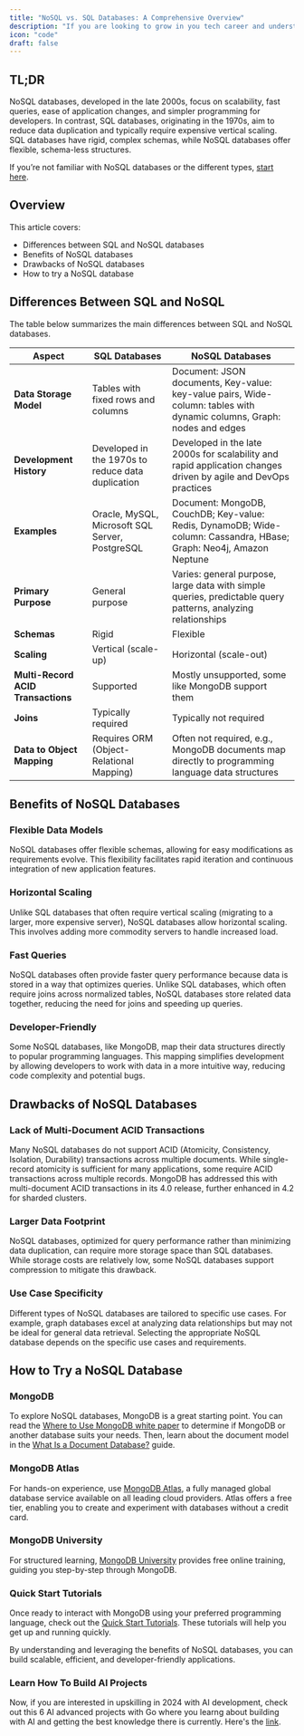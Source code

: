 ```yaml
---
title: "NoSQL vs. SQL Databases: A Comprehensive Overview"
description: "If you are looking to grow in you tech career and understand system design indepth, this guide is for you."
icon: "code"
draft: false
---
```


## TL;DR

NoSQL databases, developed in the late 2000s, focus on scalability, fast queries, ease of application changes, and simpler programming for developers. In contrast, SQL databases, originating in the 1970s, aim to reduce data duplication and typically require expensive vertical scaling. SQL databases have rigid, complex schemas, while NoSQL databases offer flexible, schema-less structures.

If you’re not familiar with NoSQL databases or the different types, [start here](#).

## Overview

This article covers:
- Differences between SQL and NoSQL databases
- Benefits of NoSQL databases
- Drawbacks of NoSQL databases
- How to try a NoSQL database

## Differences Between SQL and NoSQL

The table below summarizes the main differences between SQL and NoSQL databases.

| **Aspect**           | **SQL Databases**                                       | **NoSQL Databases**                                                   |
|----------------------|---------------------------------------------------------|----------------------------------------------------------------------|
| **Data Storage Model** | Tables with fixed rows and columns                      | Document: JSON documents, Key-value: key-value pairs, Wide-column: tables with dynamic columns, Graph: nodes and edges |
| **Development History** | Developed in the 1970s to reduce data duplication       | Developed in the late 2000s for scalability and rapid application changes driven by agile and DevOps practices |
| **Examples**         | Oracle, MySQL, Microsoft SQL Server, PostgreSQL         | Document: MongoDB, CouchDB; Key-value: Redis, DynamoDB; Wide-column: Cassandra, HBase; Graph: Neo4j, Amazon Neptune |
| **Primary Purpose**  | General purpose                                         | Varies: general purpose, large data with simple queries, predictable query patterns, analyzing relationships |
| **Schemas**          | Rigid                                                   | Flexible                                                            |
| **Scaling**          | Vertical (scale-up)                                     | Horizontal (scale-out)                                               |
| **Multi-Record ACID Transactions** | Supported                                               | Mostly unsupported, some like MongoDB support them                 |
| **Joins**            | Typically required                                      | Typically not required                                               |
| **Data to Object Mapping** | Requires ORM (Object-Relational Mapping)                   | Often not required, e.g., MongoDB documents map directly to programming language data structures |

## Benefits of NoSQL Databases

### Flexible Data Models

NoSQL databases offer flexible schemas, allowing for easy modifications as requirements evolve. This flexibility facilitates rapid iteration and continuous integration of new application features.

### Horizontal Scaling

Unlike SQL databases that often require vertical scaling (migrating to a larger, more expensive server), NoSQL databases allow horizontal scaling. This involves adding more commodity servers to handle increased load.

### Fast Queries

NoSQL databases often provide faster query performance because data is stored in a way that optimizes queries. Unlike SQL databases, which often require joins across normalized tables, NoSQL databases store related data together, reducing the need for joins and speeding up queries.

### Developer-Friendly

Some NoSQL databases, like MongoDB, map their data structures directly to popular programming languages. This mapping simplifies development by allowing developers to work with data in a more intuitive way, reducing code complexity and potential bugs.

## Drawbacks of NoSQL Databases

### Lack of Multi-Document ACID Transactions

Many NoSQL databases do not support ACID (Atomicity, Consistency, Isolation, Durability) transactions across multiple documents. While single-record atomicity is sufficient for many applications, some require ACID transactions across multiple records. MongoDB has addressed this with multi-document ACID transactions in its 4.0 release, further enhanced in 4.2 for sharded clusters.

### Larger Data Footprint

NoSQL databases, optimized for query performance rather than minimizing data duplication, can require more storage space than SQL databases. While storage costs are relatively low, some NoSQL databases support compression to mitigate this drawback.

### Use Case Specificity

Different types of NoSQL databases are tailored to specific use cases. For example, graph databases excel at analyzing data relationships but may not be ideal for general data retrieval. Selecting the appropriate NoSQL database depends on the specific use cases and requirements.

## How to Try a NoSQL Database

### MongoDB

To explore NoSQL databases, MongoDB is a great starting point. You can read the [Where to Use MongoDB white paper](https://www.mongodb.com/white-papers) to determine if MongoDB or another database suits your needs. Then, learn about the document model in the [What Is a Document Database?](https://www.mongodb.com/document-database) guide.

### MongoDB Atlas

For hands-on experience, use [MongoDB Atlas](https://www.mongodb.com/cloud/atlas), a fully managed global database service available on all leading cloud providers. Atlas offers a free tier, enabling you to create and experiment with databases without a credit card.

### MongoDB University

For structured learning, [MongoDB University](https://university.mongodb.com) provides free online training, guiding you step-by-step through MongoDB.

### Quick Start Tutorials

Once ready to interact with MongoDB using your preferred programming language, check out the [Quick Start Tutorials](https://www.mongodb.com/quick-start). These tutorials will help you get up and running quickly.

By understanding and leveraging the benefits of NoSQL databases, you can build scalable, efficient, and developer-friendly applications.

### Learn How To Build AI Projects

Now, if you are interested in upskilling in 2024 with AI development, check out this 6 AI advanced projects with Go where you learng about building with AI and getting the best knowledge there is currently. Here's the [link](https://akhilsharmatech.gumroad.com/l/zgxqq).